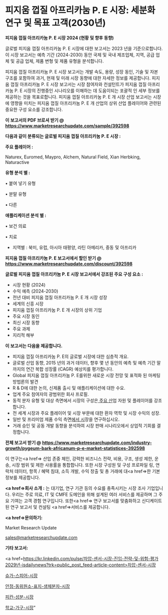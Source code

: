 # 피지움 껍질 아프리카눔 P. E 시장: 세분화 연구 및 목표 고객(2030년)

<strong>피지움 껍질 아프리카눔 P. E 시장 2024 (현황 및 향후 동향)</strong>

글로벌 피지움 껍질 아프리카눔 P. E 시장에 대한 보고서는 2023 년을 기준으로합니다.이 시장 보고서는 예측 기간 (2024-2030) 동안 국제 및 국내 제조업체, 지역, 공급 업체 및 공급 업체, 제품 변형 및 제품 유형을 분석합니다.

피지움 껍질 아프리카눔 P. E 시장 보고서는 개발 속도, 용량, 성장 동인, 기술 및 자본 구조를 포함하여 과거, 현재 및 미래 시장 동향에 대한 자세한 정보를 제공합니다. 피지움 껍질 아프리카눔 P. E 시장 보고서는 시장 참여자와 컨설턴트가 피지움 껍질 아프리카눔 P. E 시장의 진행중인 시나리오를 이해하는 데 도움이되는 포괄적 인 세부 정보를 제공하는 것을 목표로합니다. 피지움 껍질 아프리카눔 P. E 개 시장 산업 보고서는 시장에 영향을 미치는 피지움 껍질 아프리카눔 P. E 개 산업의 상위 산업 플레이어와 관련된 중요한 구성 요소를 강조합니다.



<strong>이 보고서의 PDF 브로셔 받기 @ <a href=https://www.marketresearchupdate.com/sample/392598>https://www.marketresearchupdate.com/sample/392598</a></strong>



<strong>다음과 같이 분류되는 글로벌 피지움 껍질 아프리카눔 P. E 시장 :</strong>



<strong>주요 플레이어 :</strong>

Naturex, Euromed, Maypro, Alchem, Natural Field, Xian Herbking, Naturactive



<strong>유형 분석 별 :</strong>

• 붙여 넣기 유형

• 분말 유형

• 다른



<strong>애플리케이션 분석 별 :</strong>

• 보건 의료

• 치료

<ul>
  <li>지역별 : 북미, 유럽, 아시아 태평양, 라틴 아메리카, 중동 및 아프리카</li>
</ul>


<strong>피지움 껍질 아프리카눔 P. E 보고서에서 할인 받기 @ <a href=https://www.marketresearchupdate.com/discount/392598>https://www.marketresearchupdate.com/discount/392598</a></strong>



<strong>글로벌 피지움 껍질 아프리카눔 P. E 시장 보고서에서 강조된 주요 구성 요소 :</strong>
<ul>
  <li>시장 현황 (2024)</li>
  <li>수익 예측 (2024-2030)</li>
  <li>전년 대비 피지움 껍질 아프리카눔 P. E 개 시장 성장</li>
  <li>세계의 신흥 시장</li>
  <li>피지움 껍질 아프리카눔 P. E 개 시장의 상위 기업</li>
  <li>주요 시장 동인</li>
  <li>최신 시장 동향</li>
  <li>주요 과제</li>
  <li>지리적 해부</li>
</ul>


<strong>이 보고서는 다음을 제공합니다.</strong>
<ul>
  <li>피지움 껍질 아프리카눔 P. E의 글로벌 시장에 대한 심층적 개요.</li>
  <li>글로벌 산업 동향, 2015 년의 과거 데이터, 향후 몇 년 동안의 예측 및 예측 기간 말까지의 연간 복합 성장률 (CAGR) 예상치를 평가합니다.</li>
  <li>Global 피지움 껍질 아프리카눔 P. E를위한 새로운 시장 전망 및 표적화 된 마케팅 방법론의 발견</li>
  <li>R &amp; D에 대한 논의, 신제품 출시 및 애플리케이션에 대한 수요.</li>
  <li>업계 주요 참여자의 광범위한 회사 프로필.</li>
  <li>동적 분자 유형 및 대상 측면에서 시장의 구성은<a href=> 주요 산</a>업 자원 및 플레이어를 강조합니다.</li>
  <li>전 세계 시장과 주요 플레이어 및 시장 부문에 대한 환자 역학 및 시장 수익의 성장.</li>
  <li>일반 및 프리미엄 제품 수익 측면<a href=>에서 시</a>장을 연구하십시오.</li>
  <li>거래 승인 및 공동 개발 동향을 분석하여 시장 판매 시나리오에서 상업적 기회를 결정합니다.</li>
</ul>



<strong>전체 보고서 받기 @ <a href=https://www.marketresearchupdate.com/industry-growth/pygeum-bark-africanum-p-e-market-statistices-392598>https://www.marketresearchupdate.com/industry-growth/pygeum-bark-africanum-p-e-market-statistices-392598</a></strong>

이 연구는<a href=> 산업 존중</a> 체인, 강력한 비즈니스 전략, 비용, 구조, 생성 제한, 운송, 시장 범위 및 제한 사용률을 통합합니다. 또한 시장 구성원 및 구성 프로파일 링, 연락처 데이터, 항목 / 혜택 침대, 소득 개발, 수익 창출 및 총 거래에 대<a href=>한 기본 </a>정보를 제공합니다.



<strong><a href=>회사 소</a>개 :</strong>
는 대기업, 연구 기관 등의 수요를 충족시키는 시장 조사 기업입니다. 우리는 주로 의료, IT 및 CMFE 도메인을 위해 설계된 여러 서비스를 제공하며 그 주요 기여는 고객 경험 연구입니다. 또한<a href=> 연구 보</a>고서를 맞춤화하고 신디케이트 된 연구 보고서 및 컨설팅 <a href=>서비스</a>를 제공합니다.



<strong><a href=>문의하기:</a></strong>

Market Research Update

sales@marketresearchupdate.com



<strong>기타 보고서:</strong>

<a href=https://kr.linkedin.com/pulse/차압-센서-시장-진입-전략-및-위험-평가2029년-isdailynews?trk=public_post_feed-article-content>차압-센서-시장</a>

<a href=https://www.linkedin.com/pulse/슈가-스피어-시장-현재-및-미래-성장-2029-survey-spotlight-pro-24-analysis-cznpf/>슈가-스피어-시장</a>

<a href=https://www.linkedin.com/pulse/안정-동위원소-표지-생체분자-시장-세분화-연구-및-목표-고객2029년-leczf/>안정-동위원소-표지-생체분자-시장</a>

<a href=https://www.linkedin.com/pulse/피칸-성분-시장-세분화-연구-및-목표-고객2029년-analytics-avenue-adventures-24-ana-r9jxf/>피칸-성분-시장</a>

<a href=https://www.linkedin.com/pulse/학교-가구-시장-진입-전략-및-위험-평가2030년-analytics-alchemy-360-analysis-22kzc/>학교-가구-시장</a>"
